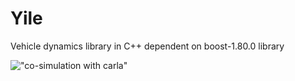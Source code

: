 # Yile
Vehicle dynamics library in C++ 
dependent on boost-1.80.0 library

!["co-simulation with carla"](https://github.com/WeiZhang1988/Yile/tree/master/pics/cosim_with_carla.png)
